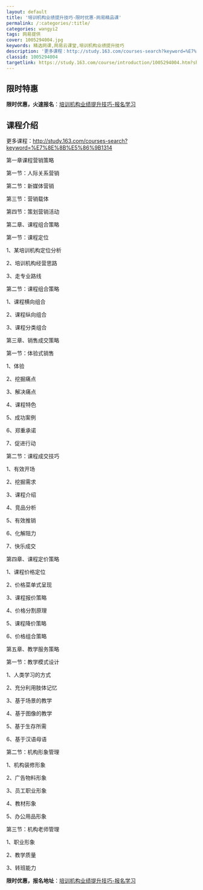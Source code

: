 ```yaml
---
layout: default
title: '培训机构业绩提升技巧-限时优惠-网易精品课'
permalink: /:categories/:title/
categories: wangyi2
tags: 网易提供
cover: 1005294004.jpg
keywords: 精选网课,网易云课堂,培训机构业绩提升技巧
description: '更多课程：http://study.163.com/courses-search?keyword=%E7%8E%8B%E'
classid: 1005294004
targetlink: https://study.163.com/course/introduction/1005294004.htm?share=1&shareId=1025206652&utm_campaign=share&utm_medium=iphoneShare&utm_source=&utm_u=1025206652
---
```


## 限时特惠

**限时优惠，火速报名**：[培训机构业绩提升技巧-报名学习](https://study.163.com/course/introduction/1005294004.htm?share=1&shareId=1025206652&utm_campaign=share&utm_medium=iphoneShare&utm_source=&utm_u=1025206652)

## 课程介绍

更多课程：http://study.163.com/courses-search?keyword=%E7%8E%8B%E5%86%9B1314

第一章课程营销策略

第一节：人际关系营销

第二节：新媒体营销

第三节：营销载体

第四节：策划营销活动

第二章、课程组合策略

第一节：课程定位

1、某培训机构定位分析

2、培训机构经营思路

3、走专业路线

第二节：课程组合策略

1、课程横向组合

2、课程纵向组合

3、课程分类组合

第三章、销售成交策略

第一节：体验式销售

1、体验

2、挖掘痛点

3、解决痛点

4、课程特色

5、成功案例

6、郑重承诺

7、促进行动

第二节：课程成交技巧

1、有效开场

2、挖掘需求

3、课程介绍

4、竞品分析

5、有效推销

6、化解阻力

7、快乐成交

第四章、课程定价策略

1、课程价格定位

2、价格菜单式呈现

3、课程报价策略

4、价格分割原理

5、课程降价策略

6、价格组合策略

第五章、教学服务策略

第一节：教学模式设计

1、人类学习的方式

2、充分利用肢体记忆

3、基于场景的教学

4、基于图像的教学

5、基于生存所需

6、基于汉语母语

第二节：机构形象管理

1、机构装修形象

2、广告物料形象

3、员工职业形象

4、教材形象

5、办公用品形象

第三节：机构老师管理

1、职业形象

2、教学质量

3、转班能力

**限时优惠，报名地址**：[培训机构业绩提升技巧-报名学习](https://study.163.com/course/introduction/1005294004.htm?share=1&shareId=1025206652&utm_campaign=share&utm_medium=iphoneShare&utm_source=&utm_u=1025206652)

